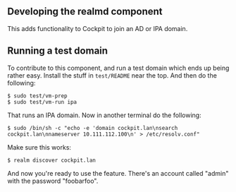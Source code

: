 Developing the realmd component
-------------------------------

This adds functionality to Cockpit to join an AD or IPA domain.

Running a test domain
---------------------

To contribute to this component, and run a test domain which ends
up being rather easy. Install the stuff in ```test/README``` near the
top. And then do the following:

    $ sudo test/vm-prep
    $ sudo test/vm-run ipa

That runs an IPA domain. Now in another terminal do the following:

    $ sudo /bin/sh -c "echo -e 'domain cockpit.lan\nsearch cockpit.lan\nnameserver 10.111.112.100\n' > /etc/resolv.conf"

Make sure this works:

    $ realm discover cockpit.lan

And now you're ready to use the feature. There's an account called
"admin" with the password "foobarfoo".
